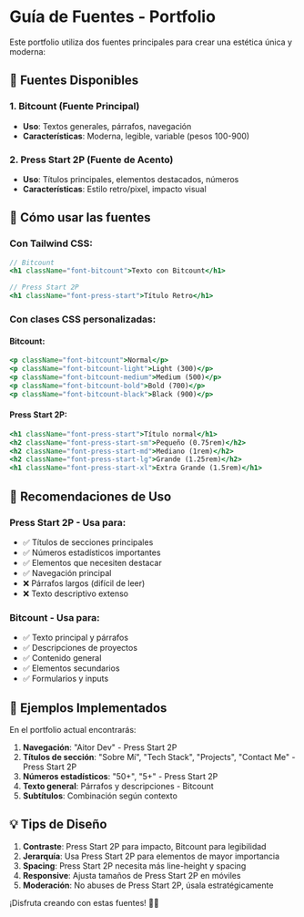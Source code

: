 # Guía de Fuentes - Portfolio

Este portfolio utiliza dos fuentes principales para crear una estética única y moderna:

## 🎨 Fuentes Disponibles

### 1. **Bitcount** (Fuente Principal)
- **Uso**: Textos generales, párrafos, navegación
- **Características**: Moderna, legible, variable (pesos 100-900)

### 2. **Press Start 2P** (Fuente de Acento)
- **Uso**: Títulos principales, elementos destacados, números
- **Características**: Estilo retro/pixel, impacto visual

## 📝 Cómo usar las fuentes

### Con Tailwind CSS:
```jsx
// Bitcount
<h1 className="font-bitcount">Texto con Bitcount</h1>

// Press Start 2P
<h1 className="font-press-start">Título Retro</h1>
```

### Con clases CSS personalizadas:

#### Bitcount:
```jsx
<p className="font-bitcount">Normal</p>
<p className="font-bitcount-light">Light (300)</p>
<p className="font-bitcount-medium">Medium (500)</p>
<p className="font-bitcount-bold">Bold (700)</p>
<p className="font-bitcount-black">Black (900)</p>
```

#### Press Start 2P:
```jsx
<h1 className="font-press-start">Título normal</h1>
<h2 className="font-press-start-sm">Pequeño (0.75rem)</h2>
<h2 className="font-press-start-md">Mediano (1rem)</h2>
<h2 className="font-press-start-lg">Grande (1.25rem)</h2>
<h1 className="font-press-start-xl">Extra Grande (1.5rem)</h1>
```

## 🎯 Recomendaciones de Uso

### Press Start 2P - Usa para:
- ✅ Títulos de secciones principales
- ✅ Números estadísticos importantes
- ✅ Elementos que necesiten destacar
- ✅ Navegación principal
- ❌ Párrafos largos (difícil de leer)
- ❌ Texto descriptivo extenso

### Bitcount - Usa para:
- ✅ Texto principal y párrafos
- ✅ Descripciones de proyectos
- ✅ Contenido general
- ✅ Elementos secundarios
- ✅ Formularios y inputs

## 🚀 Ejemplos Implementados

En el portfolio actual encontrarás:

1. **Navegación**: "Aitor Dev" - Press Start 2P
2. **Títulos de sección**: "Sobre Mí", "Tech Stack", "Projects", "Contact Me" - Press Start 2P
3. **Números estadísticos**: "50+", "5+" - Press Start 2P
4. **Texto general**: Párrafos y descripciones - Bitcount
5. **Subtítulos**: Combinación según contexto

## 💡 Tips de Diseño

1. **Contraste**: Press Start 2P para impacto, Bitcount para legibilidad
2. **Jerarquía**: Usa Press Start 2P para elementos de mayor importancia
3. **Spacing**: Press Start 2P necesita más line-height y spacing
4. **Responsive**: Ajusta tamaños de Press Start 2P en móviles
5. **Moderación**: No abuses de Press Start 2P, úsala estratégicamente

¡Disfruta creando con estas fuentes! 🎨✨